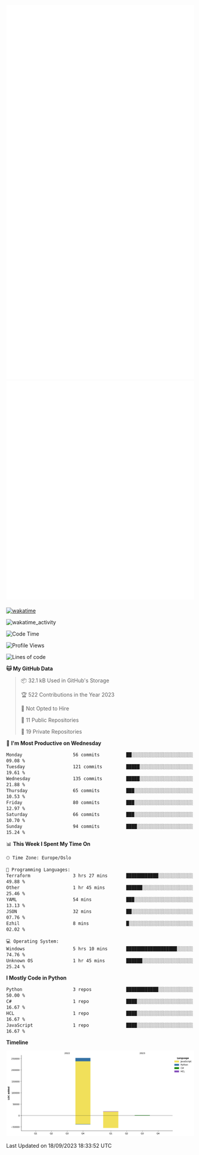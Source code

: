 ![Metrics](/metrics.svg)![Additional metrics](metrics.additional.svg)
----------------------------------------------------------------------------------------------------------------------------------------------------

[![wakatime](https://wakatime.com/badge/user/139c3dc8-b99d-475a-b6b4-e7663d03add8.svg)](https://wakatime.com/@139c3dc8-b99d-475a-b6b4-e7663d03add8)

![wakatime_activity](https://wakatime.com/share/@merca/d0fb6363-0f77-40ae-9525-9b9347ed2e36.svg)

<!--START_SECTION:waka-->
![Code Time](http://img.shields.io/badge/Code%20Time-6%2C758%20hrs%2025%20mins-blue)

![Profile Views](http://img.shields.io/badge/Profile%20Views-0-blue)

![Lines of code](https://img.shields.io/badge/From%20Hello%20World%20I%27ve%20Written-271.7%20thousand%20lines%20of%20code-blue)

**🐱 My GitHub Data** 

> 📦 32.1 kB Used in GitHub's Storage 
 > 
> 🏆 522 Contributions in the Year 2023
 > 
> 🚫 Not Opted to Hire
 > 
> 📜 11 Public Repositories 
 > 
> 🔑 19 Private Repositories 
 > 
📅 **I'm Most Productive on Wednesday** 

```text
Monday                   56 commits          ██░░░░░░░░░░░░░░░░░░░░░░░   09.08 % 
Tuesday                  121 commits         █████░░░░░░░░░░░░░░░░░░░░   19.61 % 
Wednesday                135 commits         █████░░░░░░░░░░░░░░░░░░░░   21.88 % 
Thursday                 65 commits          ███░░░░░░░░░░░░░░░░░░░░░░   10.53 % 
Friday                   80 commits          ███░░░░░░░░░░░░░░░░░░░░░░   12.97 % 
Saturday                 66 commits          ███░░░░░░░░░░░░░░░░░░░░░░   10.70 % 
Sunday                   94 commits          ████░░░░░░░░░░░░░░░░░░░░░   15.24 % 
```


📊 **This Week I Spent My Time On** 

```text
🕑︎ Time Zone: Europe/Oslo

💬 Programming Languages: 
Terraform                3 hrs 27 mins       ████████████░░░░░░░░░░░░░   49.88 % 
Other                    1 hr 45 mins        ██████░░░░░░░░░░░░░░░░░░░   25.46 % 
YAML                     54 mins             ███░░░░░░░░░░░░░░░░░░░░░░   13.13 % 
JSON                     32 mins             ██░░░░░░░░░░░░░░░░░░░░░░░   07.76 % 
Ezhil                    8 mins              █░░░░░░░░░░░░░░░░░░░░░░░░   02.02 % 

💻 Operating System: 
Windows                  5 hrs 10 mins       ███████████████████░░░░░░   74.76 % 
Unknown OS               1 hr 45 mins        ██████░░░░░░░░░░░░░░░░░░░   25.24 % 
```

**I Mostly Code in Python** 

```text
Python                   3 repos             ████████████░░░░░░░░░░░░░   50.00 % 
C#                       1 repo              ████░░░░░░░░░░░░░░░░░░░░░   16.67 % 
HCL                      1 repo              ████░░░░░░░░░░░░░░░░░░░░░   16.67 % 
JavaScript               1 repo              ████░░░░░░░░░░░░░░░░░░░░░   16.67 % 
```



**Timeline**

![Lines of Code chart](https://raw.githubusercontent.com/merca/merca/current/assets/bar_graph.png)


 Last Updated on 18/09/2023 18:33:52 UTC
<!--END_SECTION:waka-->
